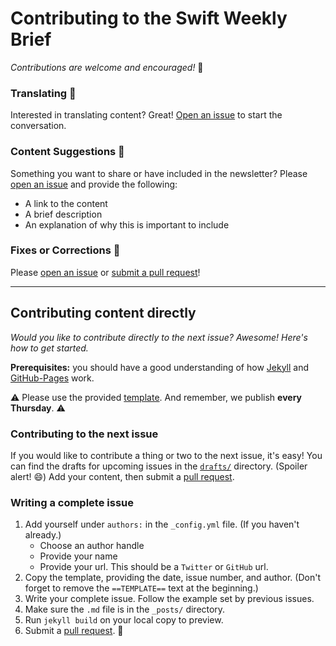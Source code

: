 # Contributing to the Swift Weekly Brief

*Contributions are welcome and encouraged!* :tada:

### Translating :scroll:

Interested in translating content? Great! [Open an issue][issueLink] to start the conversation. 

### Content Suggestions :memo:

Something you want to share or have included in the newsletter? Please [open an issue][issueLink] and provide the following:

- A link to the content
- A brief description
- An explanation of why this is important to include

### Fixes or Corrections :bug:

Please [open an issue][issueLink] or [submit a pull request][prLink]!

--------------------------------

## Contributing content directly

*Would you like to contribute directly to the next issue? Awesome! Here's how to get started.*

**Prerequisites:** you should have a good understanding of how [Jekyll](http://jekyllrb.com) and [GitHub-Pages](https://pages.github.com) work.

:warning: Please use the provided [template](https://github.com/SwiftWeekly/swiftweekly.github.io/blob/master/template/YYYY-MM-DD-issue-N.md). And remember, we publish **every Thursday**. :warning:

### Contributing to the next issue

If you would like to contribute a thing or two to the next issue, it's easy! You can find the drafts for upcoming issues in the [`drafts/`](https://github.com/SwiftWeekly/swiftweekly.github.io/tree/master/_drafts) directory. (Spoiler alert! :smile:) Add your content, then submit a [pull request][prLink].

### Writing a complete issue

1. Add yourself under `authors:` in the `_config.yml` file. (If you haven't already.)
    - Choose an author handle
    - Provide your name
    - Provide your url. This should be a `Twitter` or `GitHub` url.
2. Copy the template, providing the date, issue number, and author. (Don't forget to remove the `==TEMPLATE==` text at the beginning.)
3. Write your complete issue. Follow the example set by previous issues.
4. Make sure the `.md` file is in the `_posts/` directory.
5. Run `jekyll build` on your local copy to preview.
6. Submit a [pull request][prLink]. :tada:


[issueLink]:https://github.com/SwiftWeekly/swiftweekly.github.io/issues/new
[prLink]:https://github.com/SwiftWeekly/swiftweekly.github.io/compare
